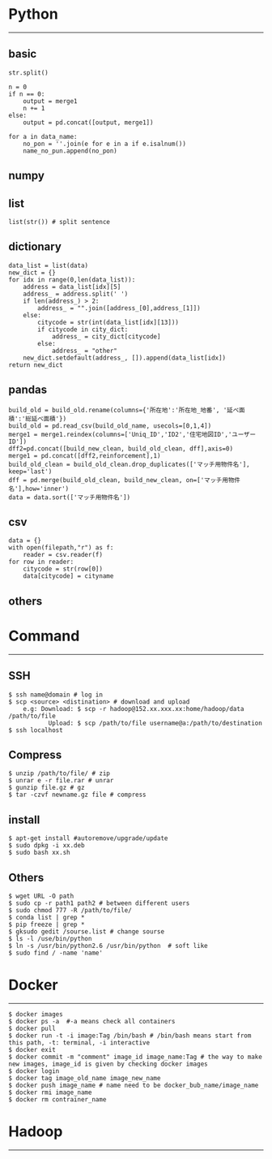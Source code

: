 # Python
---------------------
## basic
    str.split()
    
    n = 0
    if n == 0:
        output = merge1
        n += 1
    else:
        output = pd.concat([output, merge1]) 
        
    for a in data_name:
        no_pon = ''.join(e for e in a if e.isalnum())
        name_no_pun.append(no_pon)
    
## numpy


## list
    list(str()) # split sentence

## dictionary
    data_list = list(data)
    new_dict = {}
    for idx in range(0,len(data_list)):
        address = data_list[idx][5]
        address_ = address.split(' ')
        if len(address_) > 2:
            address_ = "".join([address_[0],address_[1]])
        else:
            citycode = str(int(data_list[idx][13]))
            if citycode in city_dict:
                address_ = city_dict[citycode]
            else:
                address_ = "other"
        new_dict.setdefault(address_, []).append(data_list[idx])
    return new_dict


## pandas
    build_old = build_old.rename(columns={'所在地':'所在地_地番', '延べ面積':'総延べ面積'})
    build_old = pd.read_csv(build_old_name, usecols=[0,1,4])
    merge1 = merge1.reindex(columns=['Uniq_ID','ID2','住宅地図ID','ユーザーID'])
    dff2=pd.concat([build_new_clean, build_old_clean, dff],axis=0)
    merge1 = pd.concat([dff2,reinforcement],1)
    build_old_clean = build_old_clean.drop_duplicates(['マッチ用物件名'], keep='last')
    dff = pd.merge(build_old_clean, build_new_clean, on=['マッチ用物件名'],how='inner')
    data = data.sort(['マッチ用物件名'])
    

## csv
    data = {}
    with open(filepath,"r") as f:
        reader = csv.reader(f)
    for row in reader:
        citycode = str(row[0])
        data[citycode] = cityname

## others

# Command
---------------------

## SSH
    $ ssh name@domain # log in
    $ scp <source> <distination> # download and upload
        e.g: Download: $ scp -r hadoop@152.xx.xxx.xx:home/hadoop/data /path/to/file
               Upload: $ scp /path/to/file username@a:/path/to/destination
    $ ssh localhost 
    
## Compress
    $ unzip /path/to/file/ # zip
    $ unrar e -r file.rar # unrar
    $ gunzip file.gz # gz
    $ tar -czvf newname.gz file # compress

## install
    $ apt-get install #autoremove/upgrade/update
    $ sudo dpkg -i xx.deb
    $ sudo bash xx.sh

## Others
    $ wget URL -O path
    $ sudo cp -r path1 path2 # between different users
    $ sudo chmod 777 -R /path/to/file/
    $ conda list | grep *
    $ pip freeze | grep * 
    $ gksudo gedit /sourse.list # change sourse
    $ ls -l /use/bin/python  
    $ ln -s /usr/bin/python2.6 /usr/bin/python  # soft like
    $ sudo find / -name 'name'


# Docker
---------------------
    $ docker images
    $ docker ps -a  #-a means check all containers
    $ docker pull
    $ docker run -t -i image:Tag /bin/bash # /bin/bash means start from this path, -t: terminal, -i interactive
    $ docker exit
    $ docker commit -m "comment" image_id image_name:Tag # the way to make new images, image_id is given by checking docker images
    $ docker login 
    $ docker tag image_old_name image_new_name
    $ docker push image_name # name need to be docker_bub_name/image_name
    $ docker rmi image_name
    $ docker rm contrainer_name

# Hadoop
----------------------
